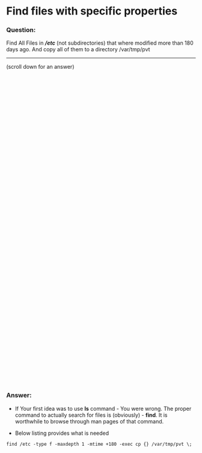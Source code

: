 #  Find files with specific properties

### Question:
Find All Files in ***/etc*** (not subdirectories) that where modified more than 180 days ago. And copy all of them to a directory /var/tmp/pvt

***
(scroll down for an answer)

<br/><br/><br/><br/><br/><br/><br/><br/><br/><br/><br/><br/><br/><br/><br/><br/><br/><br/><br/><br/><br/><br/><br/><br/>
<br/><br/><br/><br/><br/><br/><br/><br/><br/><br/><br/><br/><br/><br/><br/><br/><br/><br/><br/><br/><br/><br/><br/><br/>

### Answer:

* If Your first idea was to use **ls** command - You were wrong. The proper command to actually search for files is (obviously) - **find**.
It is worthwhile to browse through man pages of that command.

* Below listing provides what is needed

```
find /etc -type f -maxdepth 1 -mtime +180 -exec cp {} /var/tmp/pvt \;
```
